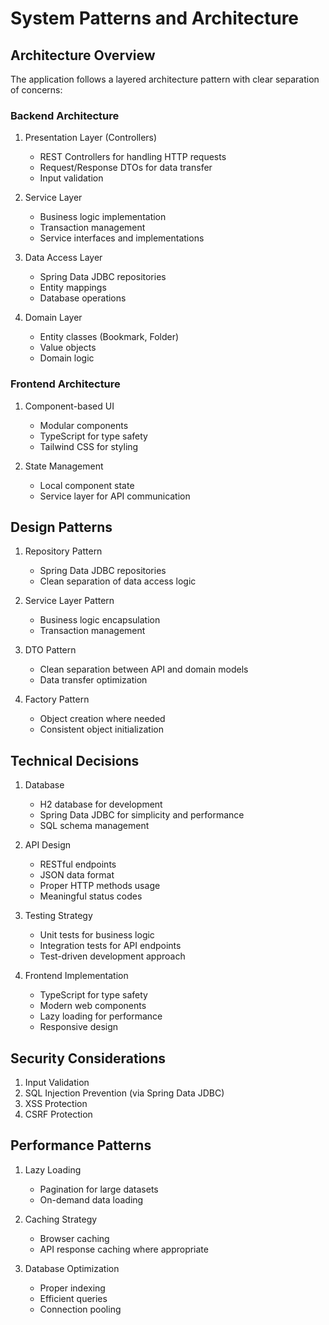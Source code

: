 # System Patterns and Architecture

## Architecture Overview
The application follows a layered architecture pattern with clear separation of concerns:

### Backend Architecture
1. Presentation Layer (Controllers)
   - REST Controllers for handling HTTP requests
   - Request/Response DTOs for data transfer
   - Input validation

2. Service Layer
   - Business logic implementation
   - Transaction management
   - Service interfaces and implementations

3. Data Access Layer
   - Spring Data JDBC repositories
   - Entity mappings
   - Database operations

4. Domain Layer
   - Entity classes (Bookmark, Folder)
   - Value objects
   - Domain logic

### Frontend Architecture
1. Component-based UI
   - Modular components
   - TypeScript for type safety
   - Tailwind CSS for styling

2. State Management
   - Local component state
   - Service layer for API communication

## Design Patterns
1. Repository Pattern
   - Spring Data JDBC repositories
   - Clean separation of data access logic

2. Service Layer Pattern
   - Business logic encapsulation
   - Transaction management

3. DTO Pattern
   - Clean separation between API and domain models
   - Data transfer optimization

4. Factory Pattern
   - Object creation where needed
   - Consistent object initialization

## Technical Decisions
1. Database
   - H2 database for development
   - Spring Data JDBC for simplicity and performance
   - SQL schema management

2. API Design
   - RESTful endpoints
   - JSON data format
   - Proper HTTP methods usage
   - Meaningful status codes

3. Testing Strategy
   - Unit tests for business logic
   - Integration tests for API endpoints
   - Test-driven development approach

4. Frontend Implementation
   - TypeScript for type safety
   - Modern web components
   - Lazy loading for performance
   - Responsive design

## Security Considerations
1. Input Validation
2. SQL Injection Prevention (via Spring Data JDBC)
3. XSS Protection
4. CSRF Protection

## Performance Patterns
1. Lazy Loading
   - Pagination for large datasets
   - On-demand data loading

2. Caching Strategy
   - Browser caching
   - API response caching where appropriate

3. Database Optimization
   - Proper indexing
   - Efficient queries
   - Connection pooling
